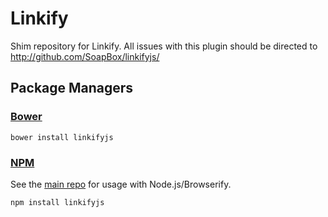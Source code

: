Linkify
=======

Shim repository for Linkify. All issues with this plugin should be directed to http://github.com/SoapBox/linkifyjs/

Package Managers
----------------

### [Bower](http://bower.io/)

```
bower install linkifyjs
```

### [NPM](https://npmjs.com/)

See the [main repo](https://github.com/SoapBox/linkifyjs/blob/master/README.md) for usage with Node.js/Browserify.

```
npm install linkifyjs
```

